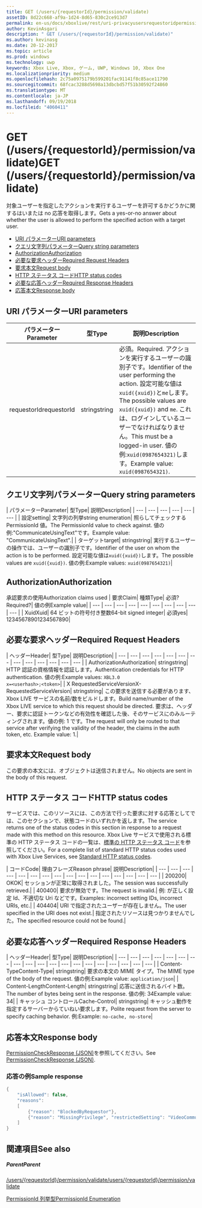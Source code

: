 ```yaml
---
title: GET (/users/{requestorId}/permission/validate)
assetID: 8d22c668-af9a-1d24-8d65-830c2ce913d7
permalink: en-us/docs/xboxlive/rest/uri-privacyusersrequestoridpermissionvalidateget.html
author: KevinAsgari
description: " GET (/users/{requestorId}/permission/validate)"
ms.author: kevinasg
ms.date: 20-12-2017
ms.topic: article
ms.prod: windows
ms.technology: uwp
keywords: Xbox Live, Xbox, ゲーム, UWP, Windows 10, Xbox One
ms.localizationpriority: medium
ms.openlocfilehash: 2c75a0975179b599201fac91141f8c85ace11790
ms.sourcegitcommit: 68fcac3288d5698a13dbcbd57f51b30592f24860
ms.translationtype: MT
ms.contentlocale: ja-JP
ms.lasthandoff: 09/19/2018
ms.locfileid: "4060411"
---
```

# <a name="get-usersrequestoridpermissionvalidate"></a><span data-ttu-id="479c4-104">GET (/users/{requestorId}/permission/validate)</span><span class="sxs-lookup"><span data-stu-id="479c4-104">GET (/users/{requestorId}/permission/validate)</span></span>
<span data-ttu-id="479c4-105">対象ユーザーを指定したアクションを実行するユーザーを許可するかどうかに関するはいまたは no 応答を取得します。</span><span class="sxs-lookup"><span data-stu-id="479c4-105">Gets a yes-or-no answer about whether the user is allowed to perform the specified action with a target user.</span></span>

  * [<span data-ttu-id="479c4-106">URI パラメーター</span><span class="sxs-lookup"><span data-stu-id="479c4-106">URI parameters</span></span>](#ID4EQ)
  * [<span data-ttu-id="479c4-107">クエリ文字列パラメーター</span><span class="sxs-lookup"><span data-stu-id="479c4-107">Query string parameters</span></span>](#ID4E2)
  * [<span data-ttu-id="479c4-108">Authorization</span><span class="sxs-lookup"><span data-stu-id="479c4-108">Authorization</span></span>](#ID4EDC)
  * [<span data-ttu-id="479c4-109">必要な要求ヘッダー</span><span class="sxs-lookup"><span data-stu-id="479c4-109">Required Request Headers</span></span>](#ID4EID)
  * [<span data-ttu-id="479c4-110">要求本文</span><span class="sxs-lookup"><span data-stu-id="479c4-110">Request body</span></span>](#ID4ETE)
  * [<span data-ttu-id="479c4-111">HTTP ステータス コード</span><span class="sxs-lookup"><span data-stu-id="479c4-111">HTTP status codes</span></span>](#ID4E5E)
  * [<span data-ttu-id="479c4-112">必要な応答ヘッダー</span><span class="sxs-lookup"><span data-stu-id="479c4-112">Required Response Headers</span></span>](#ID4ETG)
  * [<span data-ttu-id="479c4-113">応答本文</span><span class="sxs-lookup"><span data-stu-id="479c4-113">Response body</span></span>](#ID4EKAAC)

<a id="ID4EQ"></a>


## <a name="uri-parameters"></a><span data-ttu-id="479c4-114">URI パラメーター</span><span class="sxs-lookup"><span data-stu-id="479c4-114">URI parameters</span></span>

| <span data-ttu-id="479c4-115">パラメーター</span><span class="sxs-lookup"><span data-stu-id="479c4-115">Parameter</span></span>| <span data-ttu-id="479c4-116">型</span><span class="sxs-lookup"><span data-stu-id="479c4-116">Type</span></span>| <span data-ttu-id="479c4-117">説明</span><span class="sxs-lookup"><span data-stu-id="479c4-117">Description</span></span>|
| --- | --- | --- |
| <span data-ttu-id="479c4-118">requestorId</span><span class="sxs-lookup"><span data-stu-id="479c4-118">requestorId</span></span>| <span data-ttu-id="479c4-119">string</span><span class="sxs-lookup"><span data-stu-id="479c4-119">string</span></span>| <span data-ttu-id="479c4-120">必須。</span><span class="sxs-lookup"><span data-stu-id="479c4-120">Required.</span></span> <span data-ttu-id="479c4-121">アクションを実行するユーザーの識別子です。</span><span class="sxs-lookup"><span data-stu-id="479c4-121">Identifier of the user performing the action.</span></span> <span data-ttu-id="479c4-122">設定可能な値は<code>xuid({xuid})</code>と<code>me</code>します。</span><span class="sxs-lookup"><span data-stu-id="479c4-122">The possible values are <code>xuid({xuid})</code> and <code>me</code>.</span></span> <span data-ttu-id="479c4-123">これは、ログインしているユーザーでなければなりません。</span><span class="sxs-lookup"><span data-stu-id="479c4-123">This must be a logged-in user.</span></span> <span data-ttu-id="479c4-124">値の例:<code>xuid(0987654321)</code>します。</span><span class="sxs-lookup"><span data-stu-id="479c4-124">Example value: <code>xuid(0987654321)</code>.</span></span>|

<a id="ID4E2"></a>


## <a name="query-string-parameters"></a><span data-ttu-id="479c4-125">クエリ文字列パラメーター</span><span class="sxs-lookup"><span data-stu-id="479c4-125">Query string parameters</span></span>

| <span data-ttu-id="479c4-126">パラメーター</span><span class="sxs-lookup"><span data-stu-id="479c4-126">Parameter</span></span>| <span data-ttu-id="479c4-127">型</span><span class="sxs-lookup"><span data-stu-id="479c4-127">Type</span></span>| <span data-ttu-id="479c4-128">説明</span><span class="sxs-lookup"><span data-stu-id="479c4-128">Description</span></span>|
| --- | --- | --- | --- | --- | --- |
| <span data-ttu-id="479c4-129">設定</span><span class="sxs-lookup"><span data-stu-id="479c4-129">setting</span></span>| <span data-ttu-id="479c4-130">文字列の列挙</span><span class="sxs-lookup"><span data-stu-id="479c4-130">string enumeration</span></span>| <span data-ttu-id="479c4-131">照らしてチェックする PermissionId 値。</span><span class="sxs-lookup"><span data-stu-id="479c4-131">The PermissionId value to check against.</span></span> <span data-ttu-id="479c4-132">値の例:"CommunicateUsingText"です。</span><span class="sxs-lookup"><span data-stu-id="479c4-132">Example value: "CommunicateUsingText".</span></span>|
| <span data-ttu-id="479c4-133">ターゲット</span><span class="sxs-lookup"><span data-stu-id="479c4-133">target</span></span>| <span data-ttu-id="479c4-134">string</span><span class="sxs-lookup"><span data-stu-id="479c4-134">string</span></span>| <span data-ttu-id="479c4-135">実行するユーザーの操作では、ユーザーの識別子です。</span><span class="sxs-lookup"><span data-stu-id="479c4-135">Identifier of the user on whom the action is to be performed.</span></span> <span data-ttu-id="479c4-136">設定可能な値は<code>xuid({xuid})</code>します。</span><span class="sxs-lookup"><span data-stu-id="479c4-136">The possible values are <code>xuid({xuid})</code>.</span></span> <span data-ttu-id="479c4-137">値の例:</span><span class="sxs-lookup"><span data-stu-id="479c4-137">Example values:</span></span> <code>xuid(0987654321)</code>|

<a id="ID4EDC"></a>


## <a name="authorization"></a><span data-ttu-id="479c4-138">Authorization</span><span class="sxs-lookup"><span data-stu-id="479c4-138">Authorization</span></span>

<span data-ttu-id="479c4-139">承認要求の使用</span><span class="sxs-lookup"><span data-stu-id="479c4-139">Authorization claims used</span></span> | <span data-ttu-id="479c4-140">要求</span><span class="sxs-lookup"><span data-stu-id="479c4-140">Claim</span></span>| <span data-ttu-id="479c4-141">種類</span><span class="sxs-lookup"><span data-stu-id="479c4-141">Type</span></span>| <span data-ttu-id="479c4-142">必須?</span><span class="sxs-lookup"><span data-stu-id="479c4-142">Required?</span></span>| <span data-ttu-id="479c4-143">値の例</span><span class="sxs-lookup"><span data-stu-id="479c4-143">Example value</span></span>|
| --- | --- | --- | --- | --- | --- | --- | --- | --- | --- |
| <span data-ttu-id="479c4-144">Xuid</span><span class="sxs-lookup"><span data-stu-id="479c4-144">Xuid</span></span>| <span data-ttu-id="479c4-145">64 ビットの符号付き整数</span><span class="sxs-lookup"><span data-stu-id="479c4-145">64-bit signed integer</span></span>| <span data-ttu-id="479c4-146">必須</span><span class="sxs-lookup"><span data-stu-id="479c4-146">yes</span></span>| <span data-ttu-id="479c4-147">1234567890</span><span class="sxs-lookup"><span data-stu-id="479c4-147">1234567890</span></span>|

<a id="ID4EID"></a>


## <a name="required-request-headers"></a><span data-ttu-id="479c4-148">必要な要求ヘッダー</span><span class="sxs-lookup"><span data-stu-id="479c4-148">Required Request Headers</span></span>

| <span data-ttu-id="479c4-149">ヘッダー</span><span class="sxs-lookup"><span data-stu-id="479c4-149">Header</span></span>| <span data-ttu-id="479c4-150">型</span><span class="sxs-lookup"><span data-stu-id="479c4-150">Type</span></span>| <span data-ttu-id="479c4-151">説明</span><span class="sxs-lookup"><span data-stu-id="479c4-151">Description</span></span>|
| --- | --- | --- | --- | --- | --- | --- | --- | --- | --- | --- | --- | --- |
| <span data-ttu-id="479c4-152">Authorization</span><span class="sxs-lookup"><span data-stu-id="479c4-152">Authorization</span></span>| <span data-ttu-id="479c4-153">string</span><span class="sxs-lookup"><span data-stu-id="479c4-153">string</span></span>| <span data-ttu-id="479c4-154">HTTP 認証の資格情報を認証します。</span><span class="sxs-lookup"><span data-stu-id="479c4-154">Authentication credentials for HTTP authentication.</span></span> <span data-ttu-id="479c4-155">値の例:</span><span class="sxs-lookup"><span data-stu-id="479c4-155">Example values:</span></span> <code>XBL3.0 x=&lt;userhash>;&lt;token></code>|
| <span data-ttu-id="479c4-156">X RequestedServiceVersion</span><span class="sxs-lookup"><span data-stu-id="479c4-156">X-RequestedServiceVersion</span></span>| <span data-ttu-id="479c4-157">string</span><span class="sxs-lookup"><span data-stu-id="479c4-157">string</span></span>| <span data-ttu-id="479c4-158">この要求を送信する必要があります、Xbox LIVE サービスの名前/数をビルドします。</span><span class="sxs-lookup"><span data-stu-id="479c4-158">Build name/number of the Xbox LIVE service to which this request should be directed.</span></span> <span data-ttu-id="479c4-159">要求は、ヘッダー、要求に認証トークンなどの有効性を確認した後、そのサービスにのみルーティングされます。値の例: 1 です。</span><span class="sxs-lookup"><span data-stu-id="479c4-159">The request will only be routed to that service after verifying the validity of the header, the claims in the auth token, etc. Example value: 1.</span></span>|

<a id="ID4ETE"></a>


## <a name="request-body"></a><span data-ttu-id="479c4-160">要求本文</span><span class="sxs-lookup"><span data-stu-id="479c4-160">Request body</span></span>

<span data-ttu-id="479c4-161">この要求の本文には、オブジェクトは送信されません。</span><span class="sxs-lookup"><span data-stu-id="479c4-161">No objects are sent in the body of this request.</span></span>

<a id="ID4E5E"></a>


## <a name="http-status-codes"></a><span data-ttu-id="479c4-162">HTTP ステータス コード</span><span class="sxs-lookup"><span data-stu-id="479c4-162">HTTP status codes</span></span>

<span data-ttu-id="479c4-163">サービスでは、このリソースには、この方法で行った要求に対する応答としてでは、このセクションで、状態コードのいずれかを返します。</span><span class="sxs-lookup"><span data-stu-id="479c4-163">The service returns one of the status codes in this section in response to a request made with this method on this resource.</span></span> <span data-ttu-id="479c4-164">Xbox Live サービスで使用される標準の HTTP ステータス コードの一覧は、[標準の HTTP ステータス コード](../../additional/httpstatuscodes.md)を参照してください。</span><span class="sxs-lookup"><span data-stu-id="479c4-164">For a complete list of standard HTTP status codes used with Xbox Live Services, see [Standard HTTP status codes](../../additional/httpstatuscodes.md).</span></span>

| <span data-ttu-id="479c4-165">コード</span><span class="sxs-lookup"><span data-stu-id="479c4-165">Code</span></span>| <span data-ttu-id="479c4-166">理由フレーズ</span><span class="sxs-lookup"><span data-stu-id="479c4-166">Reason phrase</span></span>| <span data-ttu-id="479c4-167">説明</span><span class="sxs-lookup"><span data-stu-id="479c4-167">Description</span></span>|
| --- | --- | --- | --- | --- | --- | --- | --- | --- | --- | --- | --- | --- | --- | --- | --- |
| <span data-ttu-id="479c4-168">200</span><span class="sxs-lookup"><span data-stu-id="479c4-168">200</span></span>| <span data-ttu-id="479c4-169">OK</span><span class="sxs-lookup"><span data-stu-id="479c4-169">OK</span></span>| <span data-ttu-id="479c4-170">セッションが正常に取得されました。</span><span class="sxs-lookup"><span data-stu-id="479c4-170">The session was successfully retrieved.</span></span>|
| <span data-ttu-id="479c4-171">400</span><span class="sxs-lookup"><span data-stu-id="479c4-171">400</span></span>| <span data-ttu-id="479c4-172">要求が無効です。</span><span class="sxs-lookup"><span data-stu-id="479c4-172">The request is invalid.</span></span>| <span data-ttu-id="479c4-173">例: が正しく設定 Id、不適切な Uri などです。</span><span class="sxs-lookup"><span data-stu-id="479c4-173">Examples: incorrect setting IDs, incorrect URIs, etc.</span></span>|
| <span data-ttu-id="479c4-174">404</span><span class="sxs-lookup"><span data-stu-id="479c4-174">404</span></span>| <span data-ttu-id="479c4-175">URI で指定されたユーザーが存在しません。</span><span class="sxs-lookup"><span data-stu-id="479c4-175">The user specified in the URI does not exist.</span></span>| <span data-ttu-id="479c4-176">指定されたリソースは見つかりませんでした。</span><span class="sxs-lookup"><span data-stu-id="479c4-176">The specified resource could not be found.</span></span>|

<a id="ID4ETG"></a>


## <a name="required-response-headers"></a><span data-ttu-id="479c4-177">必要な応答ヘッダー</span><span class="sxs-lookup"><span data-stu-id="479c4-177">Required Response Headers</span></span>

| <span data-ttu-id="479c4-178">ヘッダー</span><span class="sxs-lookup"><span data-stu-id="479c4-178">Header</span></span>| <span data-ttu-id="479c4-179">型</span><span class="sxs-lookup"><span data-stu-id="479c4-179">Type</span></span>| <span data-ttu-id="479c4-180">説明</span><span class="sxs-lookup"><span data-stu-id="479c4-180">Description</span></span>|
| --- | --- | --- | --- | --- | --- | --- | --- | --- | --- | --- | --- | --- | --- | --- | --- | --- | --- | --- |
| <span data-ttu-id="479c4-181">Content-Type</span><span class="sxs-lookup"><span data-stu-id="479c4-181">Content-Type</span></span>| <span data-ttu-id="479c4-182">string</span><span class="sxs-lookup"><span data-stu-id="479c4-182">string</span></span>| <span data-ttu-id="479c4-183">要求の本文の MIME タイプ。</span><span class="sxs-lookup"><span data-stu-id="479c4-183">The MIME type of the body of the request.</span></span> <span data-ttu-id="479c4-184">値の例:</span><span class="sxs-lookup"><span data-stu-id="479c4-184">Example value:</span></span> <code>application/json</code>|
| <span data-ttu-id="479c4-185">Content-Length</span><span class="sxs-lookup"><span data-stu-id="479c4-185">Content-Length</span></span>| <span data-ttu-id="479c4-186">string</span><span class="sxs-lookup"><span data-stu-id="479c4-186">string</span></span>| <span data-ttu-id="479c4-187">応答に送信されるバイト数。</span><span class="sxs-lookup"><span data-stu-id="479c4-187">The number of bytes being sent in the response.</span></span> <span data-ttu-id="479c4-188">値の例: 34</span><span class="sxs-lookup"><span data-stu-id="479c4-188">Example value: 34</span></span>|
| <span data-ttu-id="479c4-189">キャッシュ コントロール</span><span class="sxs-lookup"><span data-stu-id="479c4-189">Cache-Control</span></span>| <span data-ttu-id="479c4-190">string</span><span class="sxs-lookup"><span data-stu-id="479c4-190">string</span></span>| <span data-ttu-id="479c4-191">キャッシュ動作を指定するサーバーからていねい要求します。</span><span class="sxs-lookup"><span data-stu-id="479c4-191">Polite request from the server to specify caching behavior.</span></span> <span data-ttu-id="479c4-192">例:</span><span class="sxs-lookup"><span data-stu-id="479c4-192">Example:</span></span> <code>no-cache, no-store</code>|

<a id="ID4EKAAC"></a>


## <a name="response-body"></a><span data-ttu-id="479c4-193">応答本文</span><span class="sxs-lookup"><span data-stu-id="479c4-193">Response body</span></span>

<span data-ttu-id="479c4-194">[PermissionCheckResponse (JSON)](../../json/json-permissioncheckresponse.md)を参照してください。</span><span class="sxs-lookup"><span data-stu-id="479c4-194">See [PermissionCheckResponse (JSON)](../../json/json-permissioncheckresponse.md).</span></span>

<a id="ID4EWAAC"></a>


### <a name="sample-response"></a><span data-ttu-id="479c4-195">応答の例</span><span class="sxs-lookup"><span data-stu-id="479c4-195">Sample response</span></span>


```cpp
{
    "isAllowed": false,
    "reasons":
    [
        {"reason": "BlockedByRequestor"},
        {"reason": "MissingPrivilege", "restrictedSetting": "VideoCommunications"}
    ]
}

```


<a id="ID4EABAC"></a>


## <a name="see-also"></a><span data-ttu-id="479c4-196">関連項目</span><span class="sxs-lookup"><span data-stu-id="479c4-196">See also</span></span>

<a id="ID4ECBAC"></a>


##### <a name="parent"></a><span data-ttu-id="479c4-197">Parent</span><span class="sxs-lookup"><span data-stu-id="479c4-197">Parent</span></span>

[<span data-ttu-id="479c4-198">/users/{requestorId}/permission/validate</span><span class="sxs-lookup"><span data-stu-id="479c4-198">/users/{requestorId}/permission/validate</span></span>](uri-privacyusersrequestoridpermissionvalidate.md)

 [<span data-ttu-id="479c4-199">PermissionId 列挙型</span><span class="sxs-lookup"><span data-stu-id="479c4-199">PermissionId Enumeration</span></span>](../../enums/privacy-enum-permissionid.md)
